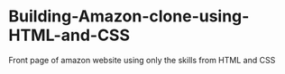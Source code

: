 # Building-Amazon-clone-using-HTML-and-CSS
Front page of amazon website using only the skills from HTML and CSS
